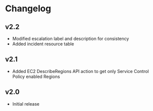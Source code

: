 # Changelog

## v2.2

- Modified escalation label and description for consistency
- Added incident resource table

## v2.1

- Added EC2 DescribeRegions API action to get only Service Control Policy enabled Regions

## v2.0

- Initial release
